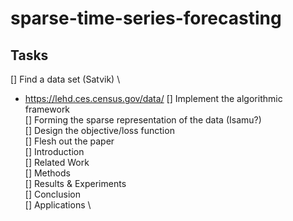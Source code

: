 # sparse-time-series-forecasting

## Tasks
[] Find a data set (Satvik) \
- https://lehd.ces.census.gov/data/
[] Implement the algorithmic framework \
[] Forming the sparse representation of the data (Isamu?) \
[] Design the objective/loss function \
[] Flesh out the paper \
  [] Introduction \
  [] Related Work \
  [] Methods \
  [] Results & Experiments \
  [] Conclusion \
  [] Applications \
